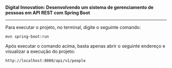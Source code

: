 <strong>Digital Innovation: Desenvolvendo um sistema de gerenciamento de pessoas em API REST com Spring Boot</strong>
<hr>

Para executar o projeto, no terminal, digite o seguinte comando:

```shell script
mvn spring-boot:run 
```

Após executar o comando acima, basta apenas abrir o seguinte endereço e visualizar a execução do projeto:

```
http://localhost:8080/api/v1/people
```




